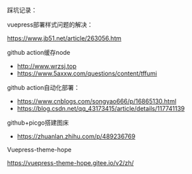 踩坑记录：

vuepress部署样式问题的解决：

https://www.jb51.net/article/263056.htm



github action缓存node

- http://www.wrzsj.top
- https://www.5axxw.com/questions/content/tffumi



github action自动化部署：

- https://www.cnblogs.com/songyao666/p/16865130.html
- https://blog.csdn.net/qq_43173415/article/details/117741139





github+picgo搭建图床

- https://zhuanlan.zhihu.com/p/489236769



Vuepress-theme-hope

https://vuepress-theme-hope.gitee.io/v2/zh/
